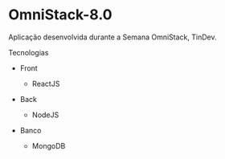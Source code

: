 # OmniStack-8.0

Aplicação desenvolvida durante a Semana OmniStack, TinDev. 

Tecnologias 

* Front 
    * ReactJS

* Back 
  * NodeJS
  
 * Banco 
    * MongoDB
